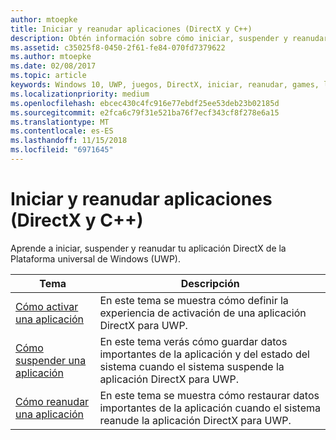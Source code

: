 ```yaml
---
author: mtoepke
title: Iniciar y reanudar aplicaciones (DirectX y C++)
description: Obtén información sobre cómo iniciar, suspender y reanudar tu aplicación DirectX para la Plataforma universal de Windows (UWP).
ms.assetid: c35025f8-0450-2f61-fe84-070fd7379622
ms.author: mtoepke
ms.date: 02/08/2017
ms.topic: article
keywords: Windows 10, UWP, juegos, DirectX, iniciar, reanudar, games, launching, resuming
ms.localizationpriority: medium
ms.openlocfilehash: ebcec430c4fc916e77ebdf25ee53deb23b02185d
ms.sourcegitcommit: e2fca6c79f31e521ba76f7ecf343cf8f278e6a15
ms.translationtype: MT
ms.contentlocale: es-ES
ms.lasthandoff: 11/15/2018
ms.locfileid: "6971645"
---
```

# <a name="launching-and-resuming-apps-directx-and-c"></a>Iniciar y reanudar aplicaciones (DirectX y C++)



Aprende a iniciar, suspender y reanudar tu aplicación DirectX de la Plataforma universal de Windows (UWP).

| Tema | Descripción |
|---------------------------------------------------------------------|-----------------------------------------------------------------------------------------------------------------|
| [Cómo activar una aplicación](how-to-activate-an-app-directx-and-cpp.md) | En este tema se muestra cómo definir la experiencia de activación de una aplicación DirectX para UWP. |
| [Cómo suspender una aplicación](how-to-suspend-an-app-directx-and-cpp.md) | En este tema verás cómo guardar datos importantes de la aplicación y del estado del sistema cuando el sistema suspende la aplicación DirectX para UWP. |
| [Cómo reanudar una aplicación](how-to-resume-an-app-directx-and-cpp.md) | En este tema se muestra cómo restaurar datos importantes de la aplicación cuando el sistema reanude la aplicación DirectX para UWP. |
 

 

 




